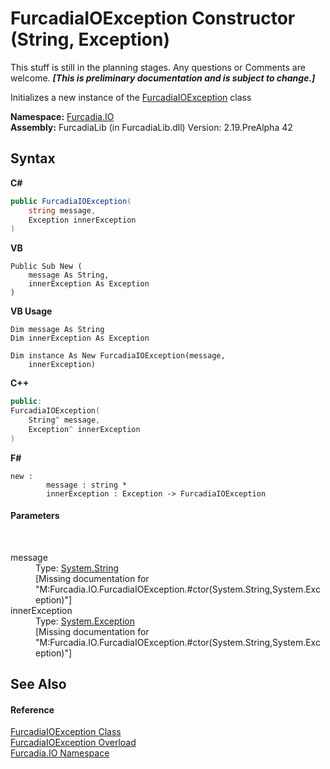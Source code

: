 # FurcadiaIOException Constructor (String, Exception)
This stuff is still in the planning stages. Any questions or Comments are welcome. _**\[This is preliminary documentation and is subject to change.\]**_

Initializes a new instance of the <a href="T_Furcadia_IO_FurcadiaIOException">FurcadiaIOException</a> class

**Namespace:**&nbsp;<a href="N_Furcadia_IO">Furcadia.IO</a><br />**Assembly:**&nbsp;FurcadiaLib (in FurcadiaLib.dll) Version: 2.19.PreAlpha 42

## Syntax

**C#**<br />
``` C#
public FurcadiaIOException(
	string message,
	Exception innerException
)
```

**VB**<br />
``` VB
Public Sub New ( 
	message As String,
	innerException As Exception
)
```

**VB Usage**<br />
``` VB Usage
Dim message As String
Dim innerException As Exception

Dim instance As New FurcadiaIOException(message, 
	innerException)
```

**C++**<br />
``` C++
public:
FurcadiaIOException(
	String^ message, 
	Exception^ innerException
)
```

**F#**<br />
``` F#
new : 
        message : string * 
        innerException : Exception -> FurcadiaIOException
```


#### Parameters
&nbsp;<dl><dt>message</dt><dd>Type: <a href="http://msdn2.microsoft.com/en-us/library/s1wwdcbf" target="_blank">System.String</a><br />\[Missing <param name="message"/> documentation for "M:Furcadia.IO.FurcadiaIOException.#ctor(System.String,System.Exception)"\]</dd><dt>innerException</dt><dd>Type: <a href="http://msdn2.microsoft.com/en-us/library/c18k6c59" target="_blank">System.Exception</a><br />\[Missing <param name="innerException"/> documentation for "M:Furcadia.IO.FurcadiaIOException.#ctor(System.String,System.Exception)"\]</dd></dl>

## See Also


#### Reference
<a href="T_Furcadia_IO_FurcadiaIOException">FurcadiaIOException Class</a><br /><a href="Overload_Furcadia_IO_FurcadiaIOException__ctor">FurcadiaIOException Overload</a><br /><a href="N_Furcadia_IO">Furcadia.IO Namespace</a><br />